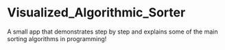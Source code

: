 # Visualized_Algorithmic_Sorter
 A small app that demonstrates step by step and explains some of the main sorting algorithms in programming!

